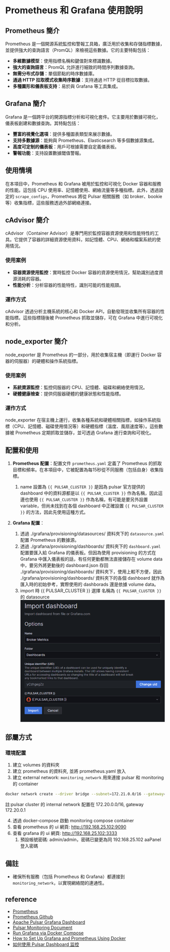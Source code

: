 # Prometheus 和 Grafana 使用說明

## Prometheus 簡介

Prometheus 是一個開源系統監控和警報工具箱，廣泛用於收集和存儲指標數據，並提供強大的查詢語言（PromQL）來檢視這些數據。它的主要特點包括：

- **多維數據模型**：使用指標名稱和鍵值對來標識數據。
- **強大的查詢語言**：PromQL 允許進行細致的時間序列數據查詢。
- **無需分布式存儲**：單個節點的時序數據庫。
- **通過 HTTP 拉取模式收集時序數據**：支持通過 HTTP 從目標拉取數據。
- **多種圖形和儀表板支持**：易於與 Grafana 等工具集成。

## Grafana 簡介

Grafana 是一個跨平台的開源指標分析和可視化套件。它主要用於數據可視化，儀表板創建和數據查詢。其特點包括：

- **豐富的視覺化選項**：提供多種圖表類型來展示數據。
- **支持多數據源**：能夠與 Prometheus、Elasticsearch 等多個數據源集成。
- **高度可定制的儀表板**：用戶可根據需要自定義儀表板。
- **警報功能**：支持設置數據閾值警報。

## 使用情境

在本項目中，Prometheus 和 Grafana 被用於監控和可視化 Docker 容器和服務的性能。這包括 CPU 使用率、記憶體使用、網絡流量等多種指標。此外，透過設定的 `scrape_configs`，Prometheus 將從 Pulsar 相關服務（如 broker、bookie 等）收集指標，這些服務透過外部網絡連接。


## cAdvisor 簡介

cAdvisor（Container Advisor）是專門用於監控容器資源使用和性能特性的工具。它提供了容器的詳細資源使用資料，如記憶體、CPU、網絡和檔案系統的使用情況。

### 使用案例
- **容器資源使用監控**：實時監控 Docker 容器的資源使用情況，幫助識別過度資源消耗的容器。
- **性能分析**：分析容器的性能特性，識別可能的性能瓶頸。

### 運作方式
cAdvisor 透過分析主機系統的核心和 Docker API，自動發現並收集所有容器的性能指標。這些指標隨後被 Prometheus 抓取並儲存，可在 Grafana 中進行可視化和分析。

## node_exporter 簡介

node_exporter 是 Prometheus 的一部分，用於收集宿主機（即運行 Docker 容器的伺服器）的硬體和操作系統指標。

### 使用案例
- **系統資源監控**：監控伺服器的 CPU、記憶體、磁碟和網絡使用情況。
- **硬體健康檢查**：提供伺服器硬體的健康狀態和性能指標。

### 運作方式
node_exporter 在宿主機上運行，收集各種系統和硬體相關指標，如操作系統指標（CPU、記憶體、磁碟使用情況等）和硬體指標（溫度、風扇速度等）。這些數據被 Prometheus 定期抓取並儲存，並可透過 Grafana 進行查詢和可視化。


## 配置和使用

1. **Prometheus 配置**：配置文件 `prometheus.yaml` 定義了 Prometheus 的抓取目標和頻率。在本項目中，它被配置為每15秒從不同服務（包括自身）收集指標。
   1. name 設置為 `{{ PULSAR_CLUSTER }}` 是因為 pulsar 官方提供的 dashboard 中的資料源都是以 `{{ PULSAR_CLUSTER }}` 作為名稱，因此這邊也使用 `{{ PULSAR_CLUSTER }}` 作為名稱，有可能是要另外設置 variable，但尚未找到在各個 dashboard 中正確設置 `{{ PULSAR_CLUSTER }}` 的方法，因此先使用這種方式。

2. **Grafana 配置**：
   1. 透過 ./grafana/provisioning/datasources/ 資料夾下的 `datasource.yaml` 配置 Prometheus 的數據源。
   2. 透過 ./grafana/provisioning/dashboards/ 資料夾下的 `dashboard.yaml` 配置要匯入給 Grafana 的儀表板。但因為使用 provisioning 的方式在 Grafana 中匯入儀表板的話，有任何更動都無法直接儲存在 volume data 中，要另外將更動後的 dashboard.json 存回 ./grafana/provisioning/dashboards/ 資料夾下，使用上較不方便，因此 ./grafana/provisioning/dashboards/ 資料夾下的各個 dashboard 就作為匯入時的初始參考，實際使用的 dashborads 還是依據 volume data。
   3. import 時 {{ PULSAR_CLUSTER }} 選擇 名稱為 `{{ PULSAR_CLUSTER }}` 的 datasource
      ![alt text](./assets/chrome_lu1VSYS6KP.png)

## 部屬方式

### 環境配置
1. 建立 volumes 的資料夾
2. 建立 prometheus 的資料夾, 並將 prometheus.yaml 放入
3. 建立 external network: `monitoring_network`
用來連接 pulsar 和 monitoring 的 container
```bash
docker network create --driver bridge --subnet=172.21.0.0/16 --gateway=172.21.0.1 monitoring_network
```
註:pulsar cluster 的 internal network 配置在 172.20.0.0/16, gateway 172.20.0.1

4. 透過 docker-compose 啟動 monitoring compose container
5. 查看 prometheus 的 ui 網頁: http://192.168.25.102:9090
6. 查看 grafana 的 ui 網頁: http://192.168.25.102:3333
   1. 預設帳號密碼: admin/admin，密碼已變更為同 192.168.25.102 aaPanel 登入密碼

## 備註
- 確保所有服務（包括 Prometheus 和 Grafana）都連接到 `monitoring_network`，以實現網絡間的連通性。

## reference
- [Prometheus](https://prometheus.io/docs/tutorials/getting_started/)
- [Prometheus Github](https://github.com/vegasbrianc/prometheus)
- [Apache Pulsar Grafana Dashboard](https://github.com/streamnative/apache-pulsar-grafana-dashboard?tab=readme-ov-file#apache-pulsar-grafana-dashboard)
- [Pulsar Monitoring Document](https://pulsar.apache.org/docs/3.1.x/deploy-monitoring/)
- [Run Grafana via Docker Compose](https://grafana.com/docs/grafana/latest/setup-grafana/installation/docker/#run-grafana-via-docker-compose)
- [How to Set Up Grafana and Prometheus Using Docker](https://dev.to/chafroudtarek/part-1-how-to-set-up-grafana-and-prometheus-using-docker-i47)
- [如何使用 Pulsar Dashboard 监控](https://mp.weixin.qq.com/s?__biz=MzUyMjkzMjA1Ng==&mid=2247484093&idx=1&sn=2731f74cbd2558ab8b1cb833d01db70e&scene=21#wechat_redirect)
